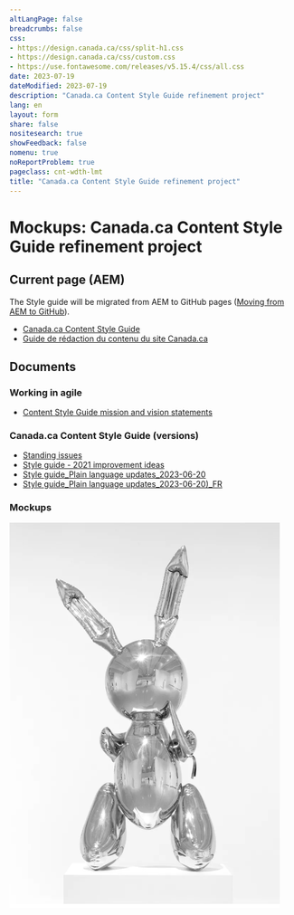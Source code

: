 ```yaml
---
altLangPage: false
breadcrumbs: false
css:
- https://design.canada.ca/css/split-h1.css
- https://design.canada.ca/css/custom.css
- https://use.fontawesome.com/releases/v5.15.4/css/all.css
date: 2023-07-19
dateModified: 2023-07-19
description: "Canada.ca Content Style Guide refinement project"
lang: en
layout: form
share: false
nositesearch: true
showFeedback: false
nomenu: true
noReportProblem: true
pageclass: cnt-wdth-lmt
title: "Canada.ca Content Style Guide refinement project"
---
```

<div class="row">
  <div class="col-md-8">
    <h1 property="name" id="wb-cont" dir="ltr"><span class="stacked"><span>Mockups</span>: <span>Canada.ca Content Style Guide refinement project</span></span></h1>
    <h2 class="h3 mrgn-tp-lg">Current page (AEM)</h2>
    <p>The Style guide will be migrated from AEM to GitHub pages (<a href="https://test.canada.ca/experimental/migration/aem-migration.html">Moving from AEM to GitHub</a>).</p>
    <ul>
      <li><a href="https://www.canada.ca/en/treasury-board-secretariat/services/government-communications/canada-content-style-guide.html">Canada.ca Content Style Guide</a></li>
      <li><a href="https://www.canada.ca/fr/secretariat-conseil-tresor/services/communications-gouvernementales/guide-redaction-contenu-canada.html">Guide de rédaction du contenu du site Canada.ca</a></li>
    </ul>
    <h2 class="h3 mrgn-tp-lg">Documents</h2>
    <h3 class="h4 mrgn-tp-lg">Working in agile</h3>
    <ul class="fa-ul">
      <li><span class="fa-li"><span class="fab fa-google-drive"></span></span><a href="https://docs.google.com/document/d/1UAR6NC_RNwND_EkT7i6cH9cgMNWkEMXXK9AVIB-97aw/edit#heading=h.qy4un2ylcxmk">Content Style Guide mission and vision statements</a></li>
    </ul>
    <h3 class="h4 mrgn-tp-lg">Canada.ca Content Style Guide (versions)</h3>
    <ul class="fa-ul">
      <li><span class="fa-li"><span class="fab fa-google-drive"></span></span><a href="https://docs.google.com/spreadsheets/d/1hQLFf3Or-6wK9EIv0DJVudavOOWTKK22">Standing issues</a></li>
      <li><span class="fa-li"><span class="fab fa-google-drive"></span></span><a href="https://docs.google.com/document/d/1Ybk4O8eOIUj3hlbepsIejnYiZ6g2xnR9GfQ_axLyFoM/edit#heading=h.k8dqa87ja7rc">Style guide - 2021 improvement ideas</a></li>
      <li><span class="fa-li"><span class="fab fa-google-drive"></span></span><a href="https://docs.google.com/document/d/10a-NJ8t8mppGiuNhelZT-0MSaiCpQwZZzFzQ3XdW-Nc/edit#heading=h.u8ib4j5mzm6">Style guide_Plain language updates_2023-06-20</a></li>
      <li><span class="fa-li"><span class="fab fa-google-drive"></span></span><a href="https://docs.google.com/document/d/1TAeY4gY7xuAgvRkwagXD8syVVNnCYSUDwjnCDrr3bPs/edit#heading=h.r0gar1wsenmh">Style guide_Plain language updates_2023-06-20)_FR</a></li>
    </ul>
    <h3 class="h4 mrgn-tp-lg">Mockups</h3>
  </div>
  <div class="col-md-4">
    <div><img src="./../images/bunny28.png" alt="" class="img-responsive mrgn-tp-lg"></div>
  </div>
</div>
